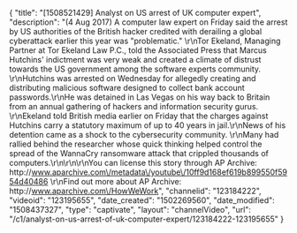 {
    "title": "[1508521429] Analyst on US arrest of UK computer expert",
    "description": "(4 Aug 2017) A computer law expert on Friday said the arrest by US authorities of the British hacker credited with derailing a global cyberattack earlier this year was \"problematic.\" \r\nTor Ekeland, Managing Partner at Tor Ekeland Law P.C., told the Associated Press that Marcus Hutchins' indictment was very weak and created a climate of distrust towards the US government among the software experts community. \r\nHutchins was arrested on Wednesday for allegedly creating and distributing malicious software designed to collect bank account passwords.\r\nHe was detained in Las Vegas on his way back to Britain from an annual gathering of hackers and information security gurus. \r\nEkeland told British media earlier on Friday that the charges against Hutchins carry a statutory maximum of up to 40 years in jail.\r\nNews of his detention came as a shock to the cybersecurity community. \r\nMany had rallied behind the researcher whose quick thinking helped control the spread of the WannaCry ransomware attack that crippled thousands of computers.\r\n\r\n\r\nYou can license this story through AP Archive: http:\/\/www.aparchive.com\/metadata\/youtube\/10ff9d168ef619b899550f5954d40486 \r\nFind out more about AP Archive: http:\/\/www.aparchive.com\/HowWeWork",
    "channelid": "123184222",
    "videoid": "123195655",
    "date_created": "1502269560",
    "date_modified": "1508437327",
    "type": "captivate",
    "layout": "channelVideo",
    "url": "\/c1\/analyst-on-us-arrest-of-uk-computer-expert\/123184222-123195655"
}